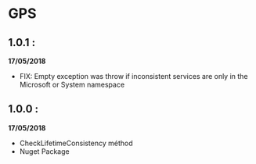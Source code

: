 # GPS

## 1.0.1 :

**17/05/2018**

- FIX: Empty exception was throw if inconsistent services are only in the Microsoft or System namespace

## 1.0.0 :

**17/05/2018**

- CheckLifetimeConsistency méthod 
- Nuget Package

